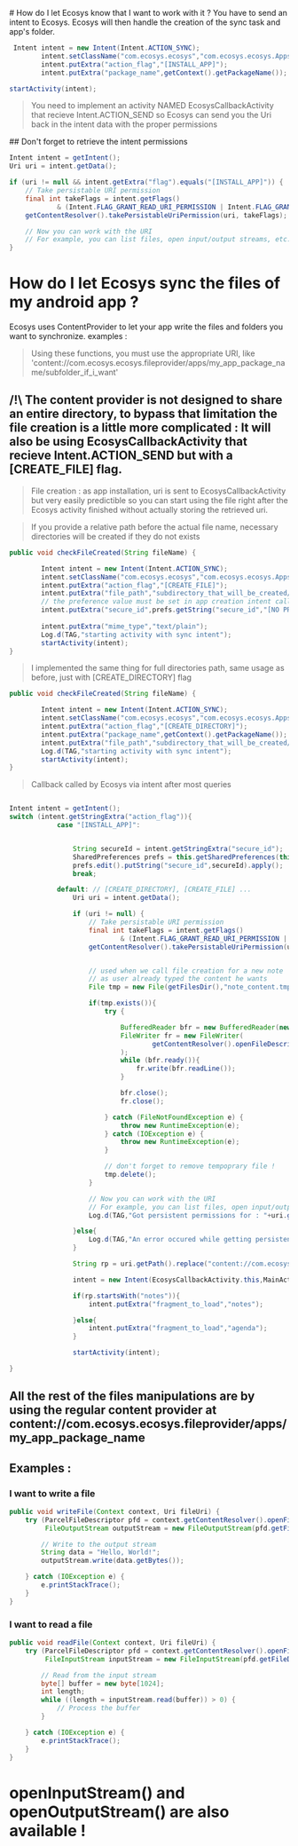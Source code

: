 # How do I let Ecosys know that I want to work with it ?
You have to send an intent to Ecosys. Ecosys will then handle the creation of the sync task and app's folder.
```java
 Intent intent = new Intent(Intent.ACTION_SYNC);
        intent.setClassName("com.ecosys.ecosys","com.ecosys.ecosys.AppsIntentActivity");
        intent.putExtra("action_flag","[INSTALL_APP]");
        intent.putExtra("package_name",getContext().getPackageName());

startActivity(intent);
```



> You need to implement an activity NAMED EcosysCallbackActivity that recieve Intent.ACTION_SEND so Ecosys can send you the Uri back in the intent data with the proper permissions

## Don't forget to retrieve the intent permissions

```java
Intent intent = getIntent();
Uri uri = intent.getData();

if (uri != null && intent.getExtra("flag").equals("[INSTALL_APP]")) {
    // Take persistable URI permission
    final int takeFlags = intent.getFlags()
            & (Intent.FLAG_GRANT_READ_URI_PERMISSION | Intent.FLAG_GRANT_WRITE_URI_PERMISSION);
    getContentResolver().takePersistableUriPermission(uri, takeFlags);

    // Now you can work with the URI
    // For example, you can list files, open input/output streams, etc.
}

```


# How do I let Ecosys sync the files of my android app ?
Ecosys uses ContentProvider to let your app write the files and folders you want to synchronize.
examples :
> Using these functions, you must use the appropriate URI, like 'content://com.ecosys.ecosys.fileprovider/apps/my_app_package_name/subfolder_if_i_want'

## /!\ The content provider is not designed to share an entire directory, to bypass that limitation the file creation is a little more complicated : It will also be using EcosysCallbackActivity that recieve Intent.ACTION_SEND but with a [CREATE_FILE] flag.

> File creation : as app installation, uri is sent to EcosysCallbackActivity but very easily predictible so you can start using the file right after the Ecosys activity finished without actually storing the retrieved uri. 

> If you provide a relative path before the actual file name, necessary directories will be created if they do not exists
```java
public void checkFileCreated(String fileName) {

        Intent intent = new Intent(Intent.ACTION_SYNC);
        intent.setClassName("com.ecosys.ecosys","com.ecosys.ecosys.AppsIntentActivity");
        intent.putExtra("action_flag","[CREATE_FILE]");
        intent.putExtra("file_path","subdirectory_that_will_be_created/"+fileName);
        // the preference value must be set in app creation intent callback, so BEFORE creating any files.
        intent.putExtra("secure_id",prefs.getString("secure_id","[NO PREFS]"));
        
        intent.putExtra("mime_type","text/plain");
        Log.d(TAG,"starting activity with sync intent");
        startActivity(intent);
}

```


> I implemented the same thing for full directories path, same usage as before, just with [CREATE_DIRECTORY] flag
```java
public void checkFileCreated(String fileName) {

        Intent intent = new Intent(Intent.ACTION_SYNC);
        intent.setClassName("com.ecosys.ecosys","com.ecosys.ecosys.AppsIntentActivity");
        intent.putExtra("action_flag","[CREATE_DIRECTORY]");
        intent.putExtra("package_name",getContext().getPackageName());
        intent.putExtra("file_path","subdirectory_that_will_be_created/sub_sub_another_one");
        Log.d(TAG,"starting activity with sync intent");
        startActivity(intent);
}

```


> Callback called by Ecosys via intent after most queries
```java

Intent intent = getIntent();
switch (intent.getStringExtra("action_flag")){
            case "[INSTALL_APP]":


                String secureId = intent.getStringExtra("secure_id");
                SharedPreferences prefs = this.getSharedPreferences(this.getPackageName(),MODE_PRIVATE);
                prefs.edit().putString("secure_id",secureId).apply();
                break;

            default: // [CREATE_DIRECTORY], [CREATE_FILE] ...
                Uri uri = intent.getData();

                if (uri != null) {
                    // Take persistable URI permission
                    final int takeFlags = intent.getFlags()
                            & (Intent.FLAG_GRANT_READ_URI_PERMISSION | Intent.FLAG_GRANT_WRITE_URI_PERMISSION);
                    getContentResolver().takePersistableUriPermission(uri, takeFlags);


                    // used when we call file creation for a new note
                    // as user already typed the content he wants
                    File tmp = new File(getFilesDir(),"note_content.tmp");

                    if(tmp.exists()){
                        try {

                            BufferedReader bfr = new BufferedReader(new FileReader(tmp));
                            FileWriter fr = new FileWriter(
                                    getContentResolver().openFileDescriptor(uri,"w").getFileDescriptor()
                            );
                            while (bfr.ready()){
                                fr.write(bfr.readLine());
                            }

                            bfr.close();
                            fr.close();

                        } catch (FileNotFoundException e) {
                            throw new RuntimeException(e);
                        } catch (IOException e) {
                            throw new RuntimeException(e);
                        }

                        // don't forget to remove tempoprary file !
                        tmp.delete();
                    }

                    // Now you can work with the URI
                    // For example, you can list files, open input/output streams, etc.
                    Log.d(TAG,"Got persistent permissions for : "+uri.getPath());

                }else{
                    Log.d(TAG,"An error occured while getting persistent permissions to QSync.");
                }

                String rp = uri.getPath().replace("content://com.ecosys.ecosys.fileprovider/apps/com.ecosys.qagenda/","");

                intent = new Intent(EcosysCallbackActivity.this,MainActivity.class);

                if(rp.startsWith("notes")){
                    intent.putExtra("fragment_to_load","notes");

                }else{
                    intent.putExtra("fragment_to_load","agenda");
                }

                startActivity(intent);

}

```

## All the rest of the files manipulations are by using the regular content provider at content://com.ecosys.ecosys.fileprovider/apps/my_app_package_name

## Examples :

### I want to write a file

```java
public void writeFile(Context context, Uri fileUri) {
    try (ParcelFileDescriptor pfd = context.getContentResolver().openFile(fileUri, "w");
         FileOutputStream outputStream = new FileOutputStream(pfd.getFileDescriptor())) {

        // Write to the output stream
        String data = "Hello, World!";
        outputStream.write(data.getBytes());

    } catch (IOException e) {
        e.printStackTrace();
    }
}

```

### I want to read a file

```java
public void readFile(Context context, Uri fileUri) {
    try (ParcelFileDescriptor pfd = context.getContentResolver().openFile(fileUri, "r");
         FileInputStream inputStream = new FileInputStream(pfd.getFileDescriptor())) {

        // Read from the input stream
        byte[] buffer = new byte[1024];
        int length;
        while ((length = inputStream.read(buffer)) > 0) {
            // Process the buffer
        }

    } catch (IOException e) {
        e.printStackTrace();
    }
}

```

# openInputStream() and openOutputStream() are also available !
